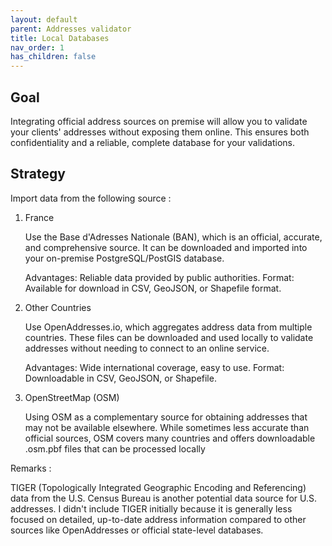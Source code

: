 ```yaml
---
layout: default
parent: Addresses validator
title: Local Databases
nav_order: 1
has_children: false
---
```


## Goal

Integrating official address sources on premise will allow you to validate your clients' addresses without exposing them online. This ensures both confidentiality and a reliable, complete database for your validations.

## Strategy

Import data from the following source :

1. France

    Use the Base d'Adresses Nationale (BAN), which is an official, accurate, and comprehensive source. It can be downloaded and imported into your on-premise PostgreSQL/PostGIS database.

    Advantages: Reliable data provided by public authorities.
    Format: Available for download in CSV, GeoJSON, or Shapefile format.

2. Other Countries

    Use OpenAddresses.io, which aggregates address data from multiple countries. These files can be downloaded and used locally to validate addresses without needing to connect to an online service.

    Advantages: Wide international coverage, easy to use.
    Format: Downloadable in CSV, GeoJSON, or Shapefile.

3. OpenStreetMap (OSM)

    Using OSM as a complementary source for obtaining addresses that may not be available elsewhere. While sometimes less accurate than official sources, OSM covers many countries and offers downloadable .osm.pbf files that can be processed locally

Remarks :

TIGER (Topologically Integrated Geographic Encoding and Referencing) data from the U.S. Census Bureau is another potential data source for U.S. addresses. I didn't include TIGER initially because it is generally less focused on detailed, up-to-date address information compared to other sources like OpenAddresses or official state-level databases.
